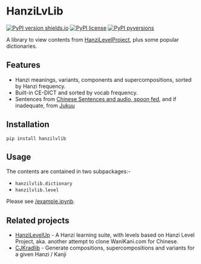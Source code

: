 # HanziLvLib

[![PyPI version shields.io](https://img.shields.io/pypi/v/hanzilvlib.svg)](https://pypi.python.org/pypi/hanzilvlib/)
[![PyPI license](https://img.shields.io/pypi/l/hanzilvlib.svg)](https://pypi.python.org/pypi/hanzilvlib/)
[![PyPI pyversions](https://img.shields.io/pypi/pyversions/hanzilvlib.svg)](https://pypi.python.org/pypi/hanzilvlib/)

A library to view contents from [HanziLevelProject](http://hanzilevelproject.blogspot.com/#!), plus some popular dictionaries.

## Features

- Hanzi meanings, variants, components and supercompositions, sorted by Hanzi frequency.
- Built-in CE-DICT and sorted by vocab frequency.
- Sentences from [Chinese Sentences and audio, spoon fed](https://ankiweb.net/shared/info/867291675), and if inadequate, from [Jukuu](http://jukuu.com)

## Installation

```commandline
pip install hanzilvlib
```

## Usage

The contents are contained in two subpackages:-

- `hanzilvlib.dictionary`
- `hanzilvlib.level`

Please see [/example.ipynb](https://github.com/patarapolw/hanzilvlib/blob/master/example.ipynb).

## Related projects

- [HanziLevelUp](https://github.com/patarapolw/HanziLevelUp) - A Hanzi learning suite, with levels based on Hanzi Level Project, aka. another attempt to clone WaniKani.com for Chinese.
- [CJKradlib](https://github.com/patarapolw/cjkradlib) - Generate compositions, supercompositions and variants for a given Hanzi / Kanji
